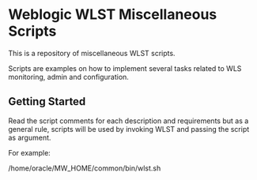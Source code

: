 # Weblogic WLST Miscellaneous Scripts

This is a repository of miscellaneous WLST scripts.

Scripts are examples on how to implement several tasks related to WLS monitoring, admin and configuration.

## Getting Started

Read the script comments for each description and requirements but as a general rule, scripts will be used by invoking WLST and passing the script as argument.

For example:

/home/oracle/MW_HOME/common/bin/wlst.sh <SCRIPT>

Some scripts will require additional files; others some environment variable to be set.

Additional required files will be provided with the script and the environment variable, if any, will be described in the script comments.

### Prerequisites

A valid Weblogic Server installation and/or additional Fusion Middleware components.

### Installing

Just copy the desired script and the additional required files to a folder and invoke WLST passing the script as argument.

For example:

```
/home/oracle/MW_HOME/common/bin/wlst.sh create_users.py
```

## Authors

* **Paulo Albuquerque** - [LinkedIn](https://www.linkedin.com/in/paulogpafilho/)

## License

This project/code is licensed under the MIT License - see the [LICENSE.md](LICENSE.md) file for details
